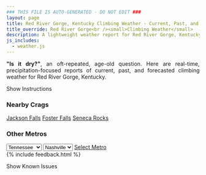 ```yaml
---
### THIS FILE IS AUTO-GENERATED - DO NOT EDIT ###
layout: page
title: Red River Gorge, Kentucky Climbing Weather - Current, Past, and Forecasted Report
title_override: Red River Gorge<br /><small>Climbing Weather</small>
description: A lightweight weather report for Red River Gorge, Kentucky. Optimized for slow internet connections.
js_includes:
  - weather.js
---
```


<section class="measure center lh-copy f5-ns f6 ph2 mv4" style="text-align: justify;">
<strong>"Is it dry?"</strong>, an oft-repeated, age-old question. Here are real-time,
precipitation-focused reports of current, past, and forecasted climbing weather for Red River Gorge, Kentucky.
</section>

<p id="settings-toggle" class="mw5 b center tc hover-light-red black-70 pointer">Show Instructions</p>
<section id="settings" class="overflow-hidden" style="display:none;">
    <div class="mv2 ph2 center">
        <div class="fn f6 tc pv2">
            <p class="measure lh-copy center"><strong>Show/hide hourly forecasts</strong> by clicking the desired day.</p>
            <hr class="mw5 p0 mv2 o-60 b0 bt b--light-red light-red bg-light-red">
            <p class="measure lh-copy center"><strong>Current and Past conditions</strong> are measured by the nearest weather station. <strong>Forecast conditions</strong> are calculated and polled separately.</p>
            <hr class="mw5 p0 mv2 o-60 b0 bt b--light-red light-red bg-light-red">
            <p class="measure lh-copy center"><strong>Having issues?</strong> Try <a id="clear-cache" class="no-underline relative fancy-link light-red hover-light-red" href="#">clearing the local cache</a>.</p>
            <hr class="mw5 p0 mv2 o-60 b0 bt b--light-red light-red bg-light-red">
            <p class="measure lh-copy center">Weather data sourced from <a class="no-underline fancy-link relative light-red" target="_blank" href="https://www.weather.gov/documentation/services-web-api">weather.gov</a>.</p>
        </div>
    </div>
</section>
<section id="weather" data-crag="red-river-gorge-kentucky" class="mv4-ns mv3 ph2 center"></section>
<section id="nearby" class="tc lh-copy">
  <h3>Nearby Crags</h3>
<a class="nowrap no-underline fancy-link relative light-red mh3" href="/crags/jackson-falls-illinois-weather.html">Jackson Falls</a>
<a class="nowrap no-underline fancy-link relative light-red mh3" href="/crags/foster-falls-tennessee-weather.html">Foster Falls</a>
<a class="nowrap no-underline fancy-link relative light-red mh3" href="/crags/seneca-rocks-west-virginia-weather.html">Seneca Rocks</a>
</section>
<section id="nearby" class="tc lh-copy">
  <h3>Other Metros</h3>
  <select class="ma1 bg-near-white pa2" id="stateSel">
    <option value="Texas">Texas</option>
    <option value="Washington">Washington</option>
    <option value="Colorado">Colorado</option>
    <option value="Tennessee" selected>Tennessee</option>
    <option value="Utah">Utah</option>
    <option value="California">California</option>
  </select>
  <select class="ma1 bg-near-white pa2" id="citySel">
    <option value="Nashville" selected>Nashville</option>
  </select>
  <a id="selectMetro" class="f6 link dim ph3 pv2 ma1 dib white bg-light-red" href="/crags/nashville-tennessee-weather.html">Select Metro</a>
  <script>
    var states = [];
    states["Texas"] = "Austin"
    states["Washington"] = "Seattle"
    states["Colorado"] = "Denver"
    states["Tennessee"] = "Nashville"
    states["Utah"] = "Salt Lake City"
    states["California"] = "San Francisco|Los Angeles"
  </script>
</section>
{% include feedback.html %}
<p id="issues-toggle" class="mw5 b center tc hover-light-red black-70 pointer">Show Known Issues</p>
<section id="issues" class="overflow-hidden tc f6">
</section>

<script>
  var weekly_JKL_47_57 = {"updated":"2022-03-08T08:29:36+00:00","units":"us","forecastGenerator":"BaselineForecastGenerator","generatedAt":"2022-03-08T08:38:04+00:00","updateTime":"2022-03-08T08:29:36+00:00","validTimes":"2022-03-08T02:00:00+00:00/P7DT23H","elevation":{"unitCode":"wmoUnit:m","value":270.0528},"periods":[{"number":1,"name":"Overnight","startTime":"2022-03-08T03:00:00-05:00","endTime":"2022-03-08T06:00:00-05:00","isDaytime":false,"temperature":33,"temperatureUnit":"F","temperatureTrend":"rising","windSpeed":"2 mph","windDirection":"NNW","icon":"https://api.weather.gov/icons/land/night/bkn?size=medium","shortForecast":"Mostly Cloudy","detailedForecast":"Mostly cloudy. Low around 33, with temperatures rising to around 34 overnight. North northwest wind around 2 mph."},{"number":2,"name":"Tuesday","startTime":"2022-03-08T06:00:00-05:00","endTime":"2022-03-08T18:00:00-05:00","isDaytime":true,"temperature":50,"temperatureUnit":"F","temperatureTrend":"falling","windSpeed":"2 mph","windDirection":"NE","icon":"https://api.weather.gov/icons/land/day/bkn?size=medium","shortForecast":"Partly Sunny","detailedForecast":"Partly sunny. High near 50, with temperatures falling to around 49 in the afternoon. Northeast wind around 2 mph."},{"number":3,"name":"Tuesday Night","startTime":"2022-03-08T18:00:00-05:00","endTime":"2022-03-09T06:00:00-05:00","isDaytime":false,"temperature":38,"temperatureUnit":"F","temperatureTrend":"rising","windSpeed":"2 mph","windDirection":"NE","icon":"https://api.weather.gov/icons/land/night/rain,40/rain,70?size=medium","shortForecast":"Rain Likely","detailedForecast":"Rain likely after 9pm. Mostly cloudy. Low around 38, with temperatures rising to around 40 overnight. Northeast wind around 2 mph. Chance of precipitation is 70%. New rainfall amounts between a quarter and half of an inch possible."},{"number":4,"name":"Wednesday","startTime":"2022-03-09T06:00:00-05:00","endTime":"2022-03-09T18:00:00-05:00","isDaytime":true,"temperature":50,"temperatureUnit":"F","temperatureTrend":"falling","windSpeed":"6 mph","windDirection":"NNW","icon":"https://api.weather.gov/icons/land/day/rain,70/rain,20?size=medium","shortForecast":"Rain Likely","detailedForecast":"Rain likely before 2pm. Mostly cloudy. High near 50, with temperatures falling to around 49 in the afternoon. North northwest wind around 6 mph. Chance of precipitation is 70%. New rainfall amounts between a quarter and half of an inch possible."},{"number":5,"name":"Wednesday Night","startTime":"2022-03-09T18:00:00-05:00","endTime":"2022-03-10T06:00:00-05:00","isDaytime":false,"temperature":33,"temperatureUnit":"F","temperatureTrend":"rising","windSpeed":"3 mph","windDirection":"NNE","icon":"https://api.weather.gov/icons/land/night/sct?size=medium","shortForecast":"Partly Cloudy","detailedForecast":"Partly cloudy. Low around 33, with temperatures rising to around 35 overnight. North northeast wind around 3 mph."},{"number":6,"name":"Thursday","startTime":"2022-03-10T06:00:00-05:00","endTime":"2022-03-10T18:00:00-05:00","isDaytime":true,"temperature":54,"temperatureUnit":"F","temperatureTrend":null,"windSpeed":"6 mph","windDirection":"NE","icon":"https://api.weather.gov/icons/land/day/sct?size=medium","shortForecast":"Mostly Sunny","detailedForecast":"Mostly sunny, with a high near 54."},{"number":7,"name":"Thursday Night","startTime":"2022-03-10T18:00:00-05:00","endTime":"2022-03-11T06:00:00-05:00","isDaytime":false,"temperature":38,"temperatureUnit":"F","temperatureTrend":null,"windSpeed":"2 mph","windDirection":"E","icon":"https://api.weather.gov/icons/land/night/sct?size=medium","shortForecast":"Partly Cloudy","detailedForecast":"Partly cloudy, with a low around 38."},{"number":8,"name":"Friday","startTime":"2022-03-11T06:00:00-05:00","endTime":"2022-03-11T18:00:00-05:00","isDaytime":true,"temperature":64,"temperatureUnit":"F","temperatureTrend":null,"windSpeed":"2 to 6 mph","windDirection":"SW","icon":"https://api.weather.gov/icons/land/day/bkn?size=medium","shortForecast":"Partly Sunny","detailedForecast":"Partly sunny, with a high near 64."},{"number":9,"name":"Friday Night","startTime":"2022-03-11T18:00:00-05:00","endTime":"2022-03-12T06:00:00-05:00","isDaytime":false,"temperature":23,"temperatureUnit":"F","temperatureTrend":null,"windSpeed":"5 to 10 mph","windDirection":"NW","icon":"https://api.weather.gov/icons/land/night/rain,90/snow,80?size=medium","shortForecast":"Rain then Rain And Snow","detailedForecast":"Rain before midnight, then rain and snow. Mostly cloudy, with a low around 23. Chance of precipitation is 90%. New snow accumulation of 2 to 4 inches possible."},{"number":10,"name":"Saturday","startTime":"2022-03-12T06:00:00-05:00","endTime":"2022-03-12T18:00:00-05:00","isDaytime":true,"temperature":28,"temperatureUnit":"F","temperatureTrend":null,"windSpeed":"12 to 15 mph","windDirection":"WNW","icon":"https://api.weather.gov/icons/land/day/snow,50/snow,30?size=medium","shortForecast":"Chance Snow then Chance Snow Showers","detailedForecast":"A chance of snow before noon, then a chance of snow showers between noon and 4pm. Mostly cloudy, with a high near 28. Chance of precipitation is 50%. New snow accumulation of 3 to 5 inches possible."},{"number":11,"name":"Saturday Night","startTime":"2022-03-12T18:00:00-05:00","endTime":"2022-03-13T06:00:00-04:00","isDaytime":false,"temperature":12,"temperatureUnit":"F","temperatureTrend":null,"windSpeed":"5 to 12 mph","windDirection":"W","icon":"https://api.weather.gov/icons/land/night/cold?size=medium","shortForecast":"Partly Cloudy","detailedForecast":"Partly cloudy, with a low around 12. New snow accumulation of less than half an inch possible."},{"number":12,"name":"Sunday","startTime":"2022-03-13T06:00:00-04:00","endTime":"2022-03-13T18:00:00-04:00","isDaytime":true,"temperature":45,"temperatureUnit":"F","temperatureTrend":null,"windSpeed":"5 to 10 mph","windDirection":"SW","icon":"https://api.weather.gov/icons/land/day/few?size=medium","shortForecast":"Sunny","detailedForecast":"Sunny, with a high near 45."},{"number":13,"name":"Sunday Night","startTime":"2022-03-13T18:00:00-04:00","endTime":"2022-03-14T06:00:00-04:00","isDaytime":false,"temperature":32,"temperatureUnit":"F","temperatureTrend":null,"windSpeed":"5 to 9 mph","windDirection":"SW","icon":"https://api.weather.gov/icons/land/night/sct?size=medium","shortForecast":"Partly Cloudy","detailedForecast":"Partly cloudy, with a low around 32."},{"number":14,"name":"Monday","startTime":"2022-03-14T06:00:00-04:00","endTime":"2022-03-14T18:00:00-04:00","isDaytime":true,"temperature":59,"temperatureUnit":"F","temperatureTrend":null,"windSpeed":"5 to 12 mph","windDirection":"SSW","icon":"https://api.weather.gov/icons/land/day/sct?size=medium","shortForecast":"Mostly Sunny","detailedForecast":"Mostly sunny, with a high near 59."}]}
  var hourly_JKL_47_57 = {"@context":["https://geojson.org/geojson-ld/geojson-context.jsonld",{"@version":"1.1","wx":"https://api.weather.gov/ontology#","geo":"http://www.opengis.net/ont/geosparql#","unit":"http://codes.wmo.int/common/unit/","@vocab":"https://api.weather.gov/ontology#"}],"type":"Feature","geometry":{"type":"Polygon","coordinates":[[[-83.7102083,37.7926247],[-83.7125498,37.7704513],[-83.68449530000001,37.7685983],[-83.6821481,37.7907716],[-83.7102083,37.7926247]]]},"properties":{"updated":"2022-03-08T08:29:36+00:00","units":"us","forecastGenerator":"HourlyForecastGenerator","generatedAt":"2022-03-08T08:38:05+00:00","updateTime":"2022-03-08T08:29:36+00:00","validTimes":"2022-03-08T02:00:00+00:00/P7DT23H","elevation":{"unitCode":"wmoUnit:m","value":270.0528},"periods":[{"number":1,"name":"","startTime":"2022-03-08T03:00:00-05:00","endTime":"2022-03-08T04:00:00-05:00","isDaytime":false,"temperature":36,"temperatureUnit":"F","temperatureTrend":null,"windSpeed":"2 mph","windDirection":"NNW","icon":"https://api.weather.gov/icons/land/night/bkn?size=small","shortForecast":"Mostly Cloudy","detailedForecast":""},{"number":2,"name":"","startTime":"2022-03-08T04:00:00-05:00","endTime":"2022-03-08T05:00:00-05:00","isDaytime":false,"temperature":35,"temperatureUnit":"F","temperatureTrend":null,"windSpeed":"2 mph","windDirection":"NNW","icon":"https://api.weather.gov/icons/land/night/bkn?size=small","shortForecast":"Mostly Cloudy","detailedForecast":""},{"number":3,"name":"","startTime":"2022-03-08T05:00:00-05:00","endTime":"2022-03-08T06:00:00-05:00","isDaytime":false,"temperature":34,"temperatureUnit":"F","temperatureTrend":null,"windSpeed":"2 mph","windDirection":"NNW","icon":"https://api.weather.gov/icons/land/night/bkn?size=small","shortForecast":"Mostly Cloudy","detailedForecast":""},{"number":4,"name":"","startTime":"2022-03-08T06:00:00-05:00","endTime":"2022-03-08T07:00:00-05:00","isDaytime":true,"temperature":34,"temperatureUnit":"F","temperatureTrend":null,"windSpeed":"2 mph","windDirection":"N","icon":"https://api.weather.gov/icons/land/day/bkn?size=small","shortForecast":"Mostly Cloudy","detailedForecast":""},{"number":5,"name":"","startTime":"2022-03-08T07:00:00-05:00","endTime":"2022-03-08T08:00:00-05:00","isDaytime":true,"temperature":33,"temperatureUnit":"F","temperatureTrend":null,"windSpeed":"1 mph","windDirection":"NNE","icon":"https://api.weather.gov/icons/land/day/bkn?size=small","shortForecast":"Mostly Cloudy","detailedForecast":""},{"number":6,"name":"","startTime":"2022-03-08T08:00:00-05:00","endTime":"2022-03-08T09:00:00-05:00","isDaytime":true,"temperature":33,"temperatureUnit":"F","temperatureTrend":null,"windSpeed":"1 mph","windDirection":"NNE","icon":"https://api.weather.gov/icons/land/day/bkn?size=small","shortForecast":"Mostly Cloudy","detailedForecast":""},{"number":7,"name":"","startTime":"2022-03-08T09:00:00-05:00","endTime":"2022-03-08T10:00:00-05:00","isDaytime":true,"temperature":35,"temperatureUnit":"F","temperatureTrend":null,"windSpeed":"2 mph","windDirection":"ENE","icon":"https://api.weather.gov/icons/land/day/bkn?size=small","shortForecast":"Mostly Cloudy","detailedForecast":""},{"number":8,"name":"","startTime":"2022-03-08T10:00:00-05:00","endTime":"2022-03-08T11:00:00-05:00","isDaytime":true,"temperature":38,"temperatureUnit":"F","temperatureTrend":null,"windSpeed":"2 mph","windDirection":"ENE","icon":"https://api.weather.gov/icons/land/day/bkn?size=small","shortForecast":"Mostly Cloudy","detailedForecast":""},{"number":9,"name":"","startTime":"2022-03-08T11:00:00-05:00","endTime":"2022-03-08T12:00:00-05:00","isDaytime":true,"temperature":41,"temperatureUnit":"F","temperatureTrend":null,"windSpeed":"2 mph","windDirection":"ENE","icon":"https://api.weather.gov/icons/land/day/bkn?size=small","shortForecast":"Mostly Cloudy","detailedForecast":""},{"number":10,"name":"","startTime":"2022-03-08T12:00:00-05:00","endTime":"2022-03-08T13:00:00-05:00","isDaytime":true,"temperature":42,"temperatureUnit":"F","temperatureTrend":null,"windSpeed":"1 mph","windDirection":"ENE","icon":"https://api.weather.gov/icons/land/day/bkn?size=small","shortForecast":"Partly Sunny","detailedForecast":""},{"number":11,"name":"","startTime":"2022-03-08T13:00:00-05:00","endTime":"2022-03-08T14:00:00-05:00","isDaytime":true,"temperature":45,"temperatureUnit":"F","temperatureTrend":null,"windSpeed":"1 mph","windDirection":"ENE","icon":"https://api.weather.gov/icons/land/day/bkn?size=small","shortForecast":"Partly Sunny","detailedForecast":""},{"number":12,"name":"","startTime":"2022-03-08T14:00:00-05:00","endTime":"2022-03-08T15:00:00-05:00","isDaytime":true,"temperature":47,"temperatureUnit":"F","temperatureTrend":null,"windSpeed":"1 mph","windDirection":"ENE","icon":"https://api.weather.gov/icons/land/day/bkn?size=small","shortForecast":"Partly Sunny","detailedForecast":""},{"number":13,"name":"","startTime":"2022-03-08T15:00:00-05:00","endTime":"2022-03-08T16:00:00-05:00","isDaytime":true,"temperature":50,"temperatureUnit":"F","temperatureTrend":null,"windSpeed":"2 mph","windDirection":"ENE","icon":"https://api.weather.gov/icons/land/day/bkn?size=small","shortForecast":"Partly Sunny","detailedForecast":""},{"number":14,"name":"","startTime":"2022-03-08T16:00:00-05:00","endTime":"2022-03-08T17:00:00-05:00","isDaytime":true,"temperature":50,"temperatureUnit":"F","temperatureTrend":null,"windSpeed":"2 mph","windDirection":"ENE","icon":"https://api.weather.gov/icons/land/day/bkn?size=small","shortForecast":"Partly Sunny","detailedForecast":""},{"number":15,"name":"","startTime":"2022-03-08T17:00:00-05:00","endTime":"2022-03-08T18:00:00-05:00","isDaytime":true,"temperature":49,"temperatureUnit":"F","temperatureTrend":null,"windSpeed":"2 mph","windDirection":"ENE","icon":"https://api.weather.gov/icons/land/day/bkn?size=small","shortForecast":"Partly Sunny","detailedForecast":""},{"number":16,"name":"","startTime":"2022-03-08T18:00:00-05:00","endTime":"2022-03-08T19:00:00-05:00","isDaytime":false,"temperature":47,"temperatureUnit":"F","temperatureTrend":null,"windSpeed":"2 mph","windDirection":"ENE","icon":"https://api.weather.gov/icons/land/night/bkn?size=small","shortForecast":"Mostly Cloudy","detailedForecast":""},{"number":17,"name":"","startTime":"2022-03-08T19:00:00-05:00","endTime":"2022-03-08T20:00:00-05:00","isDaytime":false,"temperature":45,"temperatureUnit":"F","temperatureTrend":null,"windSpeed":"2 mph","windDirection":"ENE","icon":"https://api.weather.gov/icons/land/night/bkn?size=small","shortForecast":"Mostly Cloudy","detailedForecast":""},{"number":18,"name":"","startTime":"2022-03-08T20:00:00-05:00","endTime":"2022-03-08T21:00:00-05:00","isDaytime":false,"temperature":44,"temperatureUnit":"F","temperatureTrend":null,"windSpeed":"2 mph","windDirection":"ENE","icon":"https://api.weather.gov/icons/land/night/bkn?size=small","shortForecast":"Mostly Cloudy","detailedForecast":""},{"number":19,"name":"","startTime":"2022-03-08T21:00:00-05:00","endTime":"2022-03-08T22:00:00-05:00","isDaytime":false,"temperature":43,"temperatureUnit":"F","temperatureTrend":null,"windSpeed":"2 mph","windDirection":"ENE","icon":"https://api.weather.gov/icons/land/night/rain?size=small","shortForecast":"Slight Chance Light Rain","detailedForecast":""},{"number":20,"name":"","startTime":"2022-03-08T22:00:00-05:00","endTime":"2022-03-08T23:00:00-05:00","isDaytime":false,"temperature":43,"temperatureUnit":"F","temperatureTrend":null,"windSpeed":"2 mph","windDirection":"ENE","icon":"https://api.weather.gov/icons/land/night/rain?size=small","shortForecast":"Chance Light Rain","detailedForecast":""},{"number":21,"name":"","startTime":"2022-03-08T23:00:00-05:00","endTime":"2022-03-09T00:00:00-05:00","isDaytime":false,"temperature":42,"temperatureUnit":"F","temperatureTrend":null,"windSpeed":"2 mph","windDirection":"ENE","icon":"https://api.weather.gov/icons/land/night/rain?size=small","shortForecast":"Chance Light Rain","detailedForecast":""},{"number":22,"name":"","startTime":"2022-03-09T00:00:00-05:00","endTime":"2022-03-09T01:00:00-05:00","isDaytime":false,"temperature":41,"temperatureUnit":"F","temperatureTrend":null,"windSpeed":"2 mph","windDirection":"E","icon":"https://api.weather.gov/icons/land/night/rain?size=small","shortForecast":"Rain Likely","detailedForecast":""},{"number":23,"name":"","startTime":"2022-03-09T01:00:00-05:00","endTime":"2022-03-09T02:00:00-05:00","isDaytime":false,"temperature":40,"temperatureUnit":"F","temperatureTrend":null,"windSpeed":"2 mph","windDirection":"E","icon":"https://api.weather.gov/icons/land/night/rain?size=small","shortForecast":"Rain Likely","detailedForecast":""},{"number":24,"name":"","startTime":"2022-03-09T02:00:00-05:00","endTime":"2022-03-09T03:00:00-05:00","isDaytime":false,"temperature":40,"temperatureUnit":"F","temperatureTrend":null,"windSpeed":"2 mph","windDirection":"ENE","icon":"https://api.weather.gov/icons/land/night/rain?size=small","shortForecast":"Rain Likely","detailedForecast":""},{"number":25,"name":"","startTime":"2022-03-09T03:00:00-05:00","endTime":"2022-03-09T04:00:00-05:00","isDaytime":false,"temperature":41,"temperatureUnit":"F","temperatureTrend":null,"windSpeed":"2 mph","windDirection":"NE","icon":"https://api.weather.gov/icons/land/night/rain?size=small","shortForecast":"Rain Likely","detailedForecast":""},{"number":26,"name":"","startTime":"2022-03-09T04:00:00-05:00","endTime":"2022-03-09T05:00:00-05:00","isDaytime":false,"temperature":40,"temperatureUnit":"F","temperatureTrend":null,"windSpeed":"2 mph","windDirection":"NE","icon":"https://api.weather.gov/icons/land/night/rain?size=small","shortForecast":"Rain Likely","detailedForecast":""},{"number":27,"name":"","startTime":"2022-03-09T05:00:00-05:00","endTime":"2022-03-09T06:00:00-05:00","isDaytime":false,"temperature":40,"temperatureUnit":"F","temperatureTrend":null,"windSpeed":"2 mph","windDirection":"NNE","icon":"https://api.weather.gov/icons/land/night/rain?size=small","shortForecast":"Rain Likely","detailedForecast":""},{"number":28,"name":"","startTime":"2022-03-09T06:00:00-05:00","endTime":"2022-03-09T07:00:00-05:00","isDaytime":true,"temperature":39,"temperatureUnit":"F","temperatureTrend":null,"windSpeed":"3 mph","windDirection":"N","icon":"https://api.weather.gov/icons/land/day/rain?size=small","shortForecast":"Rain Likely","detailedForecast":""},{"number":29,"name":"","startTime":"2022-03-09T07:00:00-05:00","endTime":"2022-03-09T08:00:00-05:00","isDaytime":true,"temperature":39,"temperatureUnit":"F","temperatureTrend":null,"windSpeed":"3 mph","windDirection":"NNW","icon":"https://api.weather.gov/icons/land/day/rain?size=small","shortForecast":"Light Rain Likely","detailedForecast":""},{"number":30,"name":"","startTime":"2022-03-09T08:00:00-05:00","endTime":"2022-03-09T09:00:00-05:00","isDaytime":true,"temperature":40,"temperatureUnit":"F","temperatureTrend":null,"windSpeed":"5 mph","windDirection":"NNW","icon":"https://api.weather.gov/icons/land/day/rain?size=small","shortForecast":"Light Rain Likely","detailedForecast":""},{"number":31,"name":"","startTime":"2022-03-09T09:00:00-05:00","endTime":"2022-03-09T10:00:00-05:00","isDaytime":true,"temperature":41,"temperatureUnit":"F","temperatureTrend":null,"windSpeed":"6 mph","windDirection":"NW","icon":"https://api.weather.gov/icons/land/day/rain?size=small","shortForecast":"Chance Light Rain","detailedForecast":""},{"number":32,"name":"","startTime":"2022-03-09T10:00:00-05:00","endTime":"2022-03-09T11:00:00-05:00","isDaytime":true,"temperature":42,"temperatureUnit":"F","temperatureTrend":null,"windSpeed":"6 mph","windDirection":"NW","icon":"https://api.weather.gov/icons/land/day/rain?size=small","shortForecast":"Chance Light Rain","detailedForecast":""},{"number":33,"name":"","startTime":"2022-03-09T11:00:00-05:00","endTime":"2022-03-09T12:00:00-05:00","isDaytime":true,"temperature":43,"temperatureUnit":"F","temperatureTrend":null,"windSpeed":"6 mph","windDirection":"NW","icon":"https://api.weather.gov/icons/land/day/rain?size=small","shortForecast":"Chance Light Rain","detailedForecast":""},{"number":34,"name":"","startTime":"2022-03-09T12:00:00-05:00","endTime":"2022-03-09T13:00:00-05:00","isDaytime":true,"temperature":45,"temperatureUnit":"F","temperatureTrend":null,"windSpeed":"5 mph","windDirection":"NW","icon":"https://api.weather.gov/icons/land/day/rain?size=small","shortForecast":"Slight Chance Light Rain","detailedForecast":""},{"number":35,"name":"","startTime":"2022-03-09T13:00:00-05:00","endTime":"2022-03-09T14:00:00-05:00","isDaytime":true,"temperature":46,"temperatureUnit":"F","temperatureTrend":null,"windSpeed":"5 mph","windDirection":"NW","icon":"https://api.weather.gov/icons/land/day/rain?size=small","shortForecast":"Slight Chance Light Rain","detailedForecast":""},{"number":36,"name":"","startTime":"2022-03-09T14:00:00-05:00","endTime":"2022-03-09T15:00:00-05:00","isDaytime":true,"temperature":47,"temperatureUnit":"F","temperatureTrend":null,"windSpeed":"5 mph","windDirection":"NW","icon":"https://api.weather.gov/icons/land/day/bkn?size=small","shortForecast":"Mostly Cloudy","detailedForecast":""},{"number":37,"name":"","startTime":"2022-03-09T15:00:00-05:00","endTime":"2022-03-09T16:00:00-05:00","isDaytime":true,"temperature":49,"temperatureUnit":"F","temperatureTrend":null,"windSpeed":"5 mph","windDirection":"NW","icon":"https://api.weather.gov/icons/land/day/bkn?size=small","shortForecast":"Mostly Cloudy","detailedForecast":""},{"number":38,"name":"","startTime":"2022-03-09T16:00:00-05:00","endTime":"2022-03-09T17:00:00-05:00","isDaytime":true,"temperature":49,"temperatureUnit":"F","temperatureTrend":null,"windSpeed":"5 mph","windDirection":"NW","icon":"https://api.weather.gov/icons/land/day/bkn?size=small","shortForecast":"Partly Sunny","detailedForecast":""},{"number":39,"name":"","startTime":"2022-03-09T17:00:00-05:00","endTime":"2022-03-09T18:00:00-05:00","isDaytime":true,"temperature":49,"temperatureUnit":"F","temperatureTrend":null,"windSpeed":"5 mph","windDirection":"NW","icon":"https://api.weather.gov/icons/land/day/bkn?size=small","shortForecast":"Partly Sunny","detailedForecast":""},{"number":40,"name":"","startTime":"2022-03-09T18:00:00-05:00","endTime":"2022-03-09T19:00:00-05:00","isDaytime":false,"temperature":47,"temperatureUnit":"F","temperatureTrend":null,"windSpeed":"3 mph","windDirection":"NNW","icon":"https://api.weather.gov/icons/land/night/bkn?size=small","shortForecast":"Mostly Cloudy","detailedForecast":""},{"number":41,"name":"","startTime":"2022-03-09T19:00:00-05:00","endTime":"2022-03-09T20:00:00-05:00","isDaytime":false,"temperature":46,"temperatureUnit":"F","temperatureTrend":null,"windSpeed":"2 mph","windDirection":"N","icon":"https://api.weather.gov/icons/land/night/bkn?size=small","shortForecast":"Mostly Cloudy","detailedForecast":""},{"number":42,"name":"","startTime":"2022-03-09T20:00:00-05:00","endTime":"2022-03-09T21:00:00-05:00","isDaytime":false,"temperature":45,"temperatureUnit":"F","temperatureTrend":null,"windSpeed":"2 mph","windDirection":"N","icon":"https://api.weather.gov/icons/land/night/bkn?size=small","shortForecast":"Mostly Cloudy","detailedForecast":""},{"number":43,"name":"","startTime":"2022-03-09T21:00:00-05:00","endTime":"2022-03-09T22:00:00-05:00","isDaytime":false,"temperature":44,"temperatureUnit":"F","temperatureTrend":null,"windSpeed":"2 mph","windDirection":"NNE","icon":"https://api.weather.gov/icons/land/night/bkn?size=small","shortForecast":"Mostly Cloudy","detailedForecast":""},{"number":44,"name":"","startTime":"2022-03-09T22:00:00-05:00","endTime":"2022-03-09T23:00:00-05:00","isDaytime":false,"temperature":42,"temperatureUnit":"F","temperatureTrend":null,"windSpeed":"2 mph","windDirection":"NE","icon":"https://api.weather.gov/icons/land/night/bkn?size=small","shortForecast":"Mostly Cloudy","detailedForecast":""},{"number":45,"name":"","startTime":"2022-03-09T23:00:00-05:00","endTime":"2022-03-10T00:00:00-05:00","isDaytime":false,"temperature":40,"temperatureUnit":"F","temperatureTrend":null,"windSpeed":"2 mph","windDirection":"NE","icon":"https://api.weather.gov/icons/land/night/sct?size=small","shortForecast":"Partly Cloudy","detailedForecast":""},{"number":46,"name":"","startTime":"2022-03-10T00:00:00-05:00","endTime":"2022-03-10T01:00:00-05:00","isDaytime":false,"temperature":38,"temperatureUnit":"F","temperatureTrend":null,"windSpeed":"2 mph","windDirection":"ENE","icon":"https://api.weather.gov/icons/land/night/sct?size=small","shortForecast":"Partly Cloudy","detailedForecast":""},{"number":47,"name":"","startTime":"2022-03-10T01:00:00-05:00","endTime":"2022-03-10T02:00:00-05:00","isDaytime":false,"temperature":37,"temperatureUnit":"F","temperatureTrend":null,"windSpeed":"2 mph","windDirection":"ENE","icon":"https://api.weather.gov/icons/land/night/sct?size=small","shortForecast":"Partly Cloudy","detailedForecast":""},{"number":48,"name":"","startTime":"2022-03-10T02:00:00-05:00","endTime":"2022-03-10T03:00:00-05:00","isDaytime":false,"temperature":37,"temperatureUnit":"F","temperatureTrend":null,"windSpeed":"2 mph","windDirection":"ENE","icon":"https://api.weather.gov/icons/land/night/sct?size=small","shortForecast":"Partly Cloudy","detailedForecast":""},{"number":49,"name":"","startTime":"2022-03-10T03:00:00-05:00","endTime":"2022-03-10T04:00:00-05:00","isDaytime":false,"temperature":36,"temperatureUnit":"F","temperatureTrend":null,"windSpeed":"2 mph","windDirection":"ENE","icon":"https://api.weather.gov/icons/land/night/sct?size=small","shortForecast":"Partly Cloudy","detailedForecast":""},{"number":50,"name":"","startTime":"2022-03-10T04:00:00-05:00","endTime":"2022-03-10T05:00:00-05:00","isDaytime":false,"temperature":36,"temperatureUnit":"F","temperatureTrend":null,"windSpeed":"2 mph","windDirection":"ENE","icon":"https://api.weather.gov/icons/land/night/sct?size=small","shortForecast":"Partly Cloudy","detailedForecast":""},{"number":51,"name":"","startTime":"2022-03-10T05:00:00-05:00","endTime":"2022-03-10T06:00:00-05:00","isDaytime":false,"temperature":35,"temperatureUnit":"F","temperatureTrend":null,"windSpeed":"2 mph","windDirection":"ENE","icon":"https://api.weather.gov/icons/land/night/sct?size=small","shortForecast":"Partly Cloudy","detailedForecast":""},{"number":52,"name":"","startTime":"2022-03-10T06:00:00-05:00","endTime":"2022-03-10T07:00:00-05:00","isDaytime":true,"temperature":34,"temperatureUnit":"F","temperatureTrend":null,"windSpeed":"3 mph","windDirection":"NE","icon":"https://api.weather.gov/icons/land/day/sct?size=small","shortForecast":"Mostly Sunny","detailedForecast":""},{"number":53,"name":"","startTime":"2022-03-10T07:00:00-05:00","endTime":"2022-03-10T08:00:00-05:00","isDaytime":true,"temperature":33,"temperatureUnit":"F","temperatureTrend":null,"windSpeed":"3 mph","windDirection":"NE","icon":"https://api.weather.gov/icons/land/day/sct?size=small","shortForecast":"Mostly Sunny","detailedForecast":""},{"number":54,"name":"","startTime":"2022-03-10T08:00:00-05:00","endTime":"2022-03-10T09:00:00-05:00","isDaytime":true,"temperature":35,"temperatureUnit":"F","temperatureTrend":null,"windSpeed":"5 mph","windDirection":"ENE","icon":"https://api.weather.gov/icons/land/day/sct?size=small","shortForecast":"Mostly Sunny","detailedForecast":""},{"number":55,"name":"","startTime":"2022-03-10T09:00:00-05:00","endTime":"2022-03-10T10:00:00-05:00","isDaytime":true,"temperature":39,"temperatureUnit":"F","temperatureTrend":null,"windSpeed":"6 mph","windDirection":"ENE","icon":"https://api.weather.gov/icons/land/day/sct?size=small","shortForecast":"Mostly Sunny","detailedForecast":""},{"number":56,"name":"","startTime":"2022-03-10T10:00:00-05:00","endTime":"2022-03-10T11:00:00-05:00","isDaytime":true,"temperature":43,"temperatureUnit":"F","temperatureTrend":null,"windSpeed":"6 mph","windDirection":"ENE","icon":"https://api.weather.gov/icons/land/day/sct?size=small","shortForecast":"Mostly Sunny","detailedForecast":""},{"number":57,"name":"","startTime":"2022-03-10T11:00:00-05:00","endTime":"2022-03-10T12:00:00-05:00","isDaytime":true,"temperature":46,"temperatureUnit":"F","temperatureTrend":null,"windSpeed":"6 mph","windDirection":"ENE","icon":"https://api.weather.gov/icons/land/day/sct?size=small","shortForecast":"Mostly Sunny","detailedForecast":""},{"number":58,"name":"","startTime":"2022-03-10T12:00:00-05:00","endTime":"2022-03-10T13:00:00-05:00","isDaytime":true,"temperature":49,"temperatureUnit":"F","temperatureTrend":null,"windSpeed":"5 mph","windDirection":"ENE","icon":"https://api.weather.gov/icons/land/day/sct?size=small","shortForecast":"Mostly Sunny","detailedForecast":""},{"number":59,"name":"","startTime":"2022-03-10T13:00:00-05:00","endTime":"2022-03-10T14:00:00-05:00","isDaytime":true,"temperature":51,"temperatureUnit":"F","temperatureTrend":null,"windSpeed":"5 mph","windDirection":"ENE","icon":"https://api.weather.gov/icons/land/day/sct?size=small","shortForecast":"Mostly Sunny","detailedForecast":""},{"number":60,"name":"","startTime":"2022-03-10T14:00:00-05:00","endTime":"2022-03-10T15:00:00-05:00","isDaytime":true,"temperature":53,"temperatureUnit":"F","temperatureTrend":null,"windSpeed":"5 mph","windDirection":"ENE","icon":"https://api.weather.gov/icons/land/day/sct?size=small","shortForecast":"Mostly Sunny","detailedForecast":""},{"number":61,"name":"","startTime":"2022-03-10T15:00:00-05:00","endTime":"2022-03-10T16:00:00-05:00","isDaytime":true,"temperature":54,"temperatureUnit":"F","temperatureTrend":null,"windSpeed":"3 mph","windDirection":"NE","icon":"https://api.weather.gov/icons/land/day/sct?size=small","shortForecast":"Mostly Sunny","detailedForecast":""},{"number":62,"name":"","startTime":"2022-03-10T16:00:00-05:00","endTime":"2022-03-10T17:00:00-05:00","isDaytime":true,"temperature":54,"temperatureUnit":"F","temperatureTrend":null,"windSpeed":"3 mph","windDirection":"NNE","icon":"https://api.weather.gov/icons/land/day/sct?size=small","shortForecast":"Mostly Sunny","detailedForecast":""},{"number":63,"name":"","startTime":"2022-03-10T17:00:00-05:00","endTime":"2022-03-10T18:00:00-05:00","isDaytime":true,"temperature":53,"temperatureUnit":"F","temperatureTrend":null,"windSpeed":"3 mph","windDirection":"NNE","icon":"https://api.weather.gov/icons/land/day/sct?size=small","shortForecast":"Mostly Sunny","detailedForecast":""},{"number":64,"name":"","startTime":"2022-03-10T18:00:00-05:00","endTime":"2022-03-10T19:00:00-05:00","isDaytime":false,"temperature":50,"temperatureUnit":"F","temperatureTrend":null,"windSpeed":"2 mph","windDirection":"NNE","icon":"https://api.weather.gov/icons/land/night/sct?size=small","shortForecast":"Partly Cloudy","detailedForecast":""},{"number":65,"name":"","startTime":"2022-03-10T19:00:00-05:00","endTime":"2022-03-10T20:00:00-05:00","isDaytime":false,"temperature":48,"temperatureUnit":"F","temperatureTrend":null,"windSpeed":"2 mph","windDirection":"NNE","icon":"https://api.weather.gov/icons/land/night/sct?size=small","shortForecast":"Partly Cloudy","detailedForecast":""},{"number":66,"name":"","startTime":"2022-03-10T20:00:00-05:00","endTime":"2022-03-10T21:00:00-05:00","isDaytime":false,"temperature":46,"temperatureUnit":"F","temperatureTrend":null,"windSpeed":"2 mph","windDirection":"NE","icon":"https://api.weather.gov/icons/land/night/sct?size=small","shortForecast":"Partly Cloudy","detailedForecast":""},{"number":67,"name":"","startTime":"2022-03-10T21:00:00-05:00","endTime":"2022-03-10T22:00:00-05:00","isDaytime":false,"temperature":44,"temperatureUnit":"F","temperatureTrend":null,"windSpeed":"2 mph","windDirection":"NE","icon":"https://api.weather.gov/icons/land/night/sct?size=small","shortForecast":"Partly Cloudy","detailedForecast":""},{"number":68,"name":"","startTime":"2022-03-10T22:00:00-05:00","endTime":"2022-03-10T23:00:00-05:00","isDaytime":false,"temperature":43,"temperatureUnit":"F","temperatureTrend":null,"windSpeed":"2 mph","windDirection":"ENE","icon":"https://api.weather.gov/icons/land/night/sct?size=small","shortForecast":"Partly Cloudy","detailedForecast":""},{"number":69,"name":"","startTime":"2022-03-10T23:00:00-05:00","endTime":"2022-03-11T00:00:00-05:00","isDaytime":false,"temperature":42,"temperatureUnit":"F","temperatureTrend":null,"windSpeed":"2 mph","windDirection":"ENE","icon":"https://api.weather.gov/icons/land/night/sct?size=small","shortForecast":"Partly Cloudy","detailedForecast":""},{"number":70,"name":"","startTime":"2022-03-11T00:00:00-05:00","endTime":"2022-03-11T01:00:00-05:00","isDaytime":false,"temperature":41,"temperatureUnit":"F","temperatureTrend":null,"windSpeed":"2 mph","windDirection":"E","icon":"https://api.weather.gov/icons/land/night/sct?size=small","shortForecast":"Partly Cloudy","detailedForecast":""},{"number":71,"name":"","startTime":"2022-03-11T01:00:00-05:00","endTime":"2022-03-11T02:00:00-05:00","isDaytime":false,"temperature":40,"temperatureUnit":"F","temperatureTrend":null,"windSpeed":"2 mph","windDirection":"E","icon":"https://api.weather.gov/icons/land/night/sct?size=small","shortForecast":"Partly Cloudy","detailedForecast":""},{"number":72,"name":"","startTime":"2022-03-11T02:00:00-05:00","endTime":"2022-03-11T03:00:00-05:00","isDaytime":false,"temperature":39,"temperatureUnit":"F","temperatureTrend":null,"windSpeed":"2 mph","windDirection":"ESE","icon":"https://api.weather.gov/icons/land/night/sct?size=small","shortForecast":"Partly Cloudy","detailedForecast":""},{"number":73,"name":"","startTime":"2022-03-11T03:00:00-05:00","endTime":"2022-03-11T04:00:00-05:00","isDaytime":false,"temperature":39,"temperatureUnit":"F","temperatureTrend":null,"windSpeed":"2 mph","windDirection":"ESE","icon":"https://api.weather.gov/icons/land/night/sct?size=small","shortForecast":"Partly Cloudy","detailedForecast":""},{"number":74,"name":"","startTime":"2022-03-11T04:00:00-05:00","endTime":"2022-03-11T05:00:00-05:00","isDaytime":false,"temperature":39,"temperatureUnit":"F","temperatureTrend":null,"windSpeed":"2 mph","windDirection":"SE","icon":"https://api.weather.gov/icons/land/night/bkn?size=small","shortForecast":"Mostly Cloudy","detailedForecast":""},{"number":75,"name":"","startTime":"2022-03-11T05:00:00-05:00","endTime":"2022-03-11T06:00:00-05:00","isDaytime":false,"temperature":39,"temperatureUnit":"F","temperatureTrend":null,"windSpeed":"2 mph","windDirection":"SE","icon":"https://api.weather.gov/icons/land/night/bkn?size=small","shortForecast":"Mostly Cloudy","detailedForecast":""},{"number":76,"name":"","startTime":"2022-03-11T06:00:00-05:00","endTime":"2022-03-11T07:00:00-05:00","isDaytime":true,"temperature":38,"temperatureUnit":"F","temperatureTrend":null,"windSpeed":"2 mph","windDirection":"S","icon":"https://api.weather.gov/icons/land/day/bkn?size=small","shortForecast":"Partly Sunny","detailedForecast":""},{"number":77,"name":"","startTime":"2022-03-11T07:00:00-05:00","endTime":"2022-03-11T08:00:00-05:00","isDaytime":true,"temperature":38,"temperatureUnit":"F","temperatureTrend":null,"windSpeed":"2 mph","windDirection":"S","icon":"https://api.weather.gov/icons/land/day/bkn?size=small","shortForecast":"Partly Sunny","detailedForecast":""},{"number":78,"name":"","startTime":"2022-03-11T08:00:00-05:00","endTime":"2022-03-11T09:00:00-05:00","isDaytime":true,"temperature":42,"temperatureUnit":"F","temperatureTrend":null,"windSpeed":"2 mph","windDirection":"S","icon":"https://api.weather.gov/icons/land/day/bkn?size=small","shortForecast":"Partly Sunny","detailedForecast":""},{"number":79,"name":"","startTime":"2022-03-11T09:00:00-05:00","endTime":"2022-03-11T10:00:00-05:00","isDaytime":true,"temperature":46,"temperatureUnit":"F","temperatureTrend":null,"windSpeed":"2 mph","windDirection":"SSW","icon":"https://api.weather.gov/icons/land/day/bkn?size=small","shortForecast":"Partly Sunny","detailedForecast":""},{"number":80,"name":"","startTime":"2022-03-11T10:00:00-05:00","endTime":"2022-03-11T11:00:00-05:00","isDaytime":true,"temperature":50,"temperatureUnit":"F","temperatureTrend":null,"windSpeed":"2 mph","windDirection":"SSW","icon":"https://api.weather.gov/icons/land/day/bkn?size=small","shortForecast":"Partly Sunny","detailedForecast":""},{"number":81,"name":"","startTime":"2022-03-11T11:00:00-05:00","endTime":"2022-03-11T12:00:00-05:00","isDaytime":true,"temperature":55,"temperatureUnit":"F","temperatureTrend":null,"windSpeed":"3 mph","windDirection":"SSW","icon":"https://api.weather.gov/icons/land/day/bkn?size=small","shortForecast":"Partly Sunny","detailedForecast":""},{"number":82,"name":"","startTime":"2022-03-11T12:00:00-05:00","endTime":"2022-03-11T13:00:00-05:00","isDaytime":true,"temperature":59,"temperatureUnit":"F","temperatureTrend":null,"windSpeed":"5 mph","windDirection":"SW","icon":"https://api.weather.gov/icons/land/day/bkn?size=small","shortForecast":"Partly Sunny","detailedForecast":""},{"number":83,"name":"","startTime":"2022-03-11T13:00:00-05:00","endTime":"2022-03-11T14:00:00-05:00","isDaytime":true,"temperature":62,"temperatureUnit":"F","temperatureTrend":null,"windSpeed":"6 mph","windDirection":"SW","icon":"https://api.weather.gov/icons/land/day/bkn?size=small","shortForecast":"Partly Sunny","detailedForecast":""},{"number":84,"name":"","startTime":"2022-03-11T14:00:00-05:00","endTime":"2022-03-11T15:00:00-05:00","isDaytime":true,"temperature":64,"temperatureUnit":"F","temperatureTrend":null,"windSpeed":"6 mph","windDirection":"WSW","icon":"https://api.weather.gov/icons/land/day/bkn?size=small","shortForecast":"Partly Sunny","detailedForecast":""},{"number":85,"name":"","startTime":"2022-03-11T15:00:00-05:00","endTime":"2022-03-11T16:00:00-05:00","isDaytime":true,"temperature":64,"temperatureUnit":"F","temperatureTrend":null,"windSpeed":"6 mph","windDirection":"WSW","icon":"https://api.weather.gov/icons/land/day/bkn?size=small","shortForecast":"Partly Sunny","detailedForecast":""},{"number":86,"name":"","startTime":"2022-03-11T16:00:00-05:00","endTime":"2022-03-11T17:00:00-05:00","isDaytime":true,"temperature":61,"temperatureUnit":"F","temperatureTrend":null,"windSpeed":"6 mph","windDirection":"WSW","icon":"https://api.weather.gov/icons/land/day/bkn?size=small","shortForecast":"Partly Sunny","detailedForecast":""},{"number":87,"name":"","startTime":"2022-03-11T17:00:00-05:00","endTime":"2022-03-11T18:00:00-05:00","isDaytime":true,"temperature":59,"temperatureUnit":"F","temperatureTrend":null,"windSpeed":"6 mph","windDirection":"W","icon":"https://api.weather.gov/icons/land/day/bkn?size=small","shortForecast":"Partly Sunny","detailedForecast":""},{"number":88,"name":"","startTime":"2022-03-11T18:00:00-05:00","endTime":"2022-03-11T19:00:00-05:00","isDaytime":false,"temperature":56,"temperatureUnit":"F","temperatureTrend":null,"windSpeed":"5 mph","windDirection":"WNW","icon":"https://api.weather.gov/icons/land/night/rain?size=small","shortForecast":"Slight Chance Light Rain","detailedForecast":""},{"number":89,"name":"","startTime":"2022-03-11T19:00:00-05:00","endTime":"2022-03-11T20:00:00-05:00","isDaytime":false,"temperature":54,"temperatureUnit":"F","temperatureTrend":null,"windSpeed":"5 mph","windDirection":"NW","icon":"https://api.weather.gov/icons/land/night/rain?size=small","shortForecast":"Chance Light Rain","detailedForecast":""},{"number":90,"name":"","startTime":"2022-03-11T20:00:00-05:00","endTime":"2022-03-11T21:00:00-05:00","isDaytime":false,"temperature":50,"temperatureUnit":"F","temperatureTrend":null,"windSpeed":"5 mph","windDirection":"NW","icon":"https://api.weather.gov/icons/land/night/rain?size=small","shortForecast":"Chance Light Rain","detailedForecast":""},{"number":91,"name":"","startTime":"2022-03-11T21:00:00-05:00","endTime":"2022-03-11T22:00:00-05:00","isDaytime":false,"temperature":47,"temperatureUnit":"F","temperatureTrend":null,"windSpeed":"6 mph","windDirection":"NNW","icon":"https://api.weather.gov/icons/land/night/rain?size=small","shortForecast":"Light Rain Likely","detailedForecast":""},{"number":92,"name":"","startTime":"2022-03-11T22:00:00-05:00","endTime":"2022-03-11T23:00:00-05:00","isDaytime":false,"temperature":43,"temperatureUnit":"F","temperatureTrend":null,"windSpeed":"7 mph","windDirection":"NNW","icon":"https://api.weather.gov/icons/land/night/rain?size=small","shortForecast":"Rain","detailedForecast":""},{"number":93,"name":"","startTime":"2022-03-11T23:00:00-05:00","endTime":"2022-03-12T00:00:00-05:00","isDaytime":false,"temperature":40,"temperatureUnit":"F","temperatureTrend":null,"windSpeed":"8 mph","windDirection":"NNW","icon":"https://api.weather.gov/icons/land/night/rain?size=small","shortForecast":"Rain","detailedForecast":""},{"number":94,"name":"","startTime":"2022-03-12T00:00:00-05:00","endTime":"2022-03-12T01:00:00-05:00","isDaytime":false,"temperature":36,"temperatureUnit":"F","temperatureTrend":null,"windSpeed":"8 mph","windDirection":"NW","icon":"https://api.weather.gov/icons/land/night/snow?size=small","shortForecast":"Rain And Snow","detailedForecast":""},{"number":95,"name":"","startTime":"2022-03-12T01:00:00-05:00","endTime":"2022-03-12T02:00:00-05:00","isDaytime":false,"temperature":33,"temperatureUnit":"F","temperatureTrend":null,"windSpeed":"9 mph","windDirection":"NW","icon":"https://api.weather.gov/icons/land/night/snow?size=small","shortForecast":"Snow","detailedForecast":""},{"number":96,"name":"","startTime":"2022-03-12T02:00:00-05:00","endTime":"2022-03-12T03:00:00-05:00","isDaytime":false,"temperature":31,"temperatureUnit":"F","temperatureTrend":null,"windSpeed":"9 mph","windDirection":"NW","icon":"https://api.weather.gov/icons/land/night/snow?size=small","shortForecast":"Heavy Snow","detailedForecast":""},{"number":97,"name":"","startTime":"2022-03-12T03:00:00-05:00","endTime":"2022-03-12T04:00:00-05:00","isDaytime":false,"temperature":30,"temperatureUnit":"F","temperatureTrend":null,"windSpeed":"10 mph","windDirection":"NW","icon":"https://api.weather.gov/icons/land/night/snow?size=small","shortForecast":"Heavy Snow Likely","detailedForecast":""},{"number":98,"name":"","startTime":"2022-03-12T04:00:00-05:00","endTime":"2022-03-12T05:00:00-05:00","isDaytime":false,"temperature":28,"temperatureUnit":"F","temperatureTrend":null,"windSpeed":"10 mph","windDirection":"NW","icon":"https://api.weather.gov/icons/land/night/snow?size=small","shortForecast":"Snow Likely","detailedForecast":""},{"number":99,"name":"","startTime":"2022-03-12T05:00:00-05:00","endTime":"2022-03-12T06:00:00-05:00","isDaytime":false,"temperature":26,"temperatureUnit":"F","temperatureTrend":null,"windSpeed":"10 mph","windDirection":"NW","icon":"https://api.weather.gov/icons/land/night/snow?size=small","shortForecast":"Snow Likely","detailedForecast":""},{"number":100,"name":"","startTime":"2022-03-12T06:00:00-05:00","endTime":"2022-03-12T07:00:00-05:00","isDaytime":true,"temperature":25,"temperatureUnit":"F","temperatureTrend":null,"windSpeed":"12 mph","windDirection":"NW","icon":"https://api.weather.gov/icons/land/day/snow?size=small","shortForecast":"Chance Snow","detailedForecast":""},{"number":101,"name":"","startTime":"2022-03-12T07:00:00-05:00","endTime":"2022-03-12T08:00:00-05:00","isDaytime":true,"temperature":23,"temperatureUnit":"F","temperatureTrend":null,"windSpeed":"12 mph","windDirection":"NW","icon":"https://api.weather.gov/icons/land/day/snow?size=small","shortForecast":"Chance Light Snow","detailedForecast":""},{"number":102,"name":"","startTime":"2022-03-12T08:00:00-05:00","endTime":"2022-03-12T09:00:00-05:00","isDaytime":true,"temperature":23,"temperatureUnit":"F","temperatureTrend":null,"windSpeed":"13 mph","windDirection":"NW","icon":"https://api.weather.gov/icons/land/day/snow?size=small","shortForecast":"Chance Light Snow","detailedForecast":""},{"number":103,"name":"","startTime":"2022-03-12T09:00:00-05:00","endTime":"2022-03-12T10:00:00-05:00","isDaytime":true,"temperature":23,"temperatureUnit":"F","temperatureTrend":null,"windSpeed":"13 mph","windDirection":"WNW","icon":"https://api.weather.gov/icons/land/day/snow?size=small","shortForecast":"Chance Light Snow","detailedForecast":""},{"number":104,"name":"","startTime":"2022-03-12T10:00:00-05:00","endTime":"2022-03-12T11:00:00-05:00","isDaytime":true,"temperature":24,"temperatureUnit":"F","temperatureTrend":null,"windSpeed":"14 mph","windDirection":"WNW","icon":"https://api.weather.gov/icons/land/day/snow?size=small","shortForecast":"Chance Light Snow","detailedForecast":""},{"number":105,"name":"","startTime":"2022-03-12T11:00:00-05:00","endTime":"2022-03-12T12:00:00-05:00","isDaytime":true,"temperature":25,"temperatureUnit":"F","temperatureTrend":null,"windSpeed":"14 mph","windDirection":"WNW","icon":"https://api.weather.gov/icons/land/day/snow?size=small","shortForecast":"Chance Light Snow","detailedForecast":""},{"number":106,"name":"","startTime":"2022-03-12T12:00:00-05:00","endTime":"2022-03-12T13:00:00-05:00","isDaytime":true,"temperature":26,"temperatureUnit":"F","temperatureTrend":null,"windSpeed":"15 mph","windDirection":"WNW","icon":"https://api.weather.gov/icons/land/day/snow?size=small","shortForecast":"Chance Snow Showers","detailedForecast":""},{"number":107,"name":"","startTime":"2022-03-12T13:00:00-05:00","endTime":"2022-03-12T14:00:00-05:00","isDaytime":true,"temperature":27,"temperatureUnit":"F","temperatureTrend":null,"windSpeed":"15 mph","windDirection":"WNW","icon":"https://api.weather.gov/icons/land/day/snow?size=small","shortForecast":"Slight Chance Snow Showers","detailedForecast":""},{"number":108,"name":"","startTime":"2022-03-12T14:00:00-05:00","endTime":"2022-03-12T15:00:00-05:00","isDaytime":true,"temperature":27,"temperatureUnit":"F","temperatureTrend":null,"windSpeed":"15 mph","windDirection":"WNW","icon":"https://api.weather.gov/icons/land/day/snow?size=small","shortForecast":"Slight Chance Snow Showers","detailedForecast":""},{"number":109,"name":"","startTime":"2022-03-12T15:00:00-05:00","endTime":"2022-03-12T16:00:00-05:00","isDaytime":true,"temperature":28,"temperatureUnit":"F","temperatureTrend":null,"windSpeed":"15 mph","windDirection":"WNW","icon":"https://api.weather.gov/icons/land/day/snow?size=small","shortForecast":"Slight Chance Snow Showers","detailedForecast":""},{"number":110,"name":"","startTime":"2022-03-12T16:00:00-05:00","endTime":"2022-03-12T17:00:00-05:00","isDaytime":true,"temperature":28,"temperatureUnit":"F","temperatureTrend":null,"windSpeed":"15 mph","windDirection":"WNW","icon":"https://api.weather.gov/icons/land/day/bkn?size=small","shortForecast":"Partly Sunny","detailedForecast":""},{"number":111,"name":"","startTime":"2022-03-12T17:00:00-05:00","endTime":"2022-03-12T18:00:00-05:00","isDaytime":true,"temperature":27,"temperatureUnit":"F","temperatureTrend":null,"windSpeed":"14 mph","windDirection":"WNW","icon":"https://api.weather.gov/icons/land/day/bkn?size=small","shortForecast":"Partly Sunny","detailedForecast":""},{"number":112,"name":"","startTime":"2022-03-12T18:00:00-05:00","endTime":"2022-03-12T19:00:00-05:00","isDaytime":false,"temperature":26,"temperatureUnit":"F","temperatureTrend":null,"windSpeed":"12 mph","windDirection":"WNW","icon":"https://api.weather.gov/icons/land/night/sct?size=small","shortForecast":"Partly Cloudy","detailedForecast":""},{"number":113,"name":"","startTime":"2022-03-12T19:00:00-05:00","endTime":"2022-03-12T20:00:00-05:00","isDaytime":false,"temperature":25,"temperatureUnit":"F","temperatureTrend":null,"windSpeed":"9 mph","windDirection":"WNW","icon":"https://api.weather.gov/icons/land/night/sct?size=small","shortForecast":"Partly Cloudy","detailedForecast":""},{"number":114,"name":"","startTime":"2022-03-12T20:00:00-05:00","endTime":"2022-03-12T21:00:00-05:00","isDaytime":false,"temperature":23,"temperatureUnit":"F","temperatureTrend":null,"windSpeed":"8 mph","windDirection":"WNW","icon":"https://api.weather.gov/icons/land/night/sct?size=small","shortForecast":"Partly Cloudy","detailedForecast":""},{"number":115,"name":"","startTime":"2022-03-12T21:00:00-05:00","endTime":"2022-03-12T22:00:00-05:00","isDaytime":false,"temperature":21,"temperatureUnit":"F","temperatureTrend":null,"windSpeed":"7 mph","windDirection":"W","icon":"https://api.weather.gov/icons/land/night/sct?size=small","shortForecast":"Partly Cloudy","detailedForecast":""},{"number":116,"name":"","startTime":"2022-03-12T22:00:00-05:00","endTime":"2022-03-12T23:00:00-05:00","isDaytime":false,"temperature":20,"temperatureUnit":"F","temperatureTrend":null,"windSpeed":"7 mph","windDirection":"W","icon":"https://api.weather.gov/icons/land/night/cold?size=small","shortForecast":"Partly Cloudy","detailedForecast":""},{"number":117,"name":"","startTime":"2022-03-12T23:00:00-05:00","endTime":"2022-03-13T00:00:00-05:00","isDaytime":false,"temperature":19,"temperatureUnit":"F","temperatureTrend":null,"windSpeed":"6 mph","windDirection":"W","icon":"https://api.weather.gov/icons/land/night/cold?size=small","shortForecast":"Partly Cloudy","detailedForecast":""},{"number":118,"name":"","startTime":"2022-03-13T00:00:00-05:00","endTime":"2022-03-13T01:00:00-05:00","isDaytime":false,"temperature":18,"temperatureUnit":"F","temperatureTrend":null,"windSpeed":"5 mph","windDirection":"W","icon":"https://api.weather.gov/icons/land/night/cold?size=small","shortForecast":"Partly Cloudy","detailedForecast":""},{"number":119,"name":"","startTime":"2022-03-13T01:00:00-05:00","endTime":"2022-03-13T03:00:00-04:00","isDaytime":false,"temperature":18,"temperatureUnit":"F","temperatureTrend":null,"windSpeed":"5 mph","windDirection":"W","icon":"https://api.weather.gov/icons/land/night/cold?size=small","shortForecast":"Partly Cloudy","detailedForecast":""},{"number":120,"name":"","startTime":"2022-03-13T03:00:00-04:00","endTime":"2022-03-13T04:00:00-04:00","isDaytime":false,"temperature":17,"temperatureUnit":"F","temperatureTrend":null,"windSpeed":"5 mph","windDirection":"W","icon":"https://api.weather.gov/icons/land/night/cold?size=small","shortForecast":"Partly Cloudy","detailedForecast":""},{"number":121,"name":"","startTime":"2022-03-13T04:00:00-04:00","endTime":"2022-03-13T05:00:00-04:00","isDaytime":false,"temperature":16,"temperatureUnit":"F","temperatureTrend":null,"windSpeed":"5 mph","windDirection":"WSW","icon":"https://api.weather.gov/icons/land/night/cold?size=small","shortForecast":"Partly Cloudy","detailedForecast":""},{"number":122,"name":"","startTime":"2022-03-13T05:00:00-04:00","endTime":"2022-03-13T06:00:00-04:00","isDaytime":false,"temperature":14,"temperatureUnit":"F","temperatureTrend":null,"windSpeed":"5 mph","windDirection":"WSW","icon":"https://api.weather.gov/icons/land/night/cold?size=small","shortForecast":"Partly Cloudy","detailedForecast":""},{"number":123,"name":"","startTime":"2022-03-13T06:00:00-04:00","endTime":"2022-03-13T07:00:00-04:00","isDaytime":true,"temperature":14,"temperatureUnit":"F","temperatureTrend":null,"windSpeed":"5 mph","windDirection":"SW","icon":"https://api.weather.gov/icons/land/day/cold?size=small","shortForecast":"Mostly Sunny","detailedForecast":""},{"number":124,"name":"","startTime":"2022-03-13T07:00:00-04:00","endTime":"2022-03-13T08:00:00-04:00","isDaytime":true,"temperature":13,"temperatureUnit":"F","temperatureTrend":null,"windSpeed":"5 mph","windDirection":"SW","icon":"https://api.weather.gov/icons/land/day/cold?size=small","shortForecast":"Mostly Sunny","detailedForecast":""},{"number":125,"name":"","startTime":"2022-03-13T08:00:00-04:00","endTime":"2022-03-13T09:00:00-04:00","isDaytime":true,"temperature":12,"temperatureUnit":"F","temperatureTrend":null,"windSpeed":"5 mph","windDirection":"SSW","icon":"https://api.weather.gov/icons/land/day/cold?size=small","shortForecast":"Mostly Sunny","detailedForecast":""},{"number":126,"name":"","startTime":"2022-03-13T09:00:00-04:00","endTime":"2022-03-13T10:00:00-04:00","isDaytime":true,"temperature":17,"temperatureUnit":"F","temperatureTrend":null,"windSpeed":"5 mph","windDirection":"SSW","icon":"https://api.weather.gov/icons/land/day/cold?size=small","shortForecast":"Sunny","detailedForecast":""},{"number":127,"name":"","startTime":"2022-03-13T10:00:00-04:00","endTime":"2022-03-13T11:00:00-04:00","isDaytime":true,"temperature":22,"temperatureUnit":"F","temperatureTrend":null,"windSpeed":"6 mph","windDirection":"SSW","icon":"https://api.weather.gov/icons/land/day/few?size=small","shortForecast":"Sunny","detailedForecast":""},{"number":128,"name":"","startTime":"2022-03-13T11:00:00-04:00","endTime":"2022-03-13T12:00:00-04:00","isDaytime":true,"temperature":27,"temperatureUnit":"F","temperatureTrend":null,"windSpeed":"7 mph","windDirection":"SSW","icon":"https://api.weather.gov/icons/land/day/few?size=small","shortForecast":"Sunny","detailedForecast":""},{"number":129,"name":"","startTime":"2022-03-13T12:00:00-04:00","endTime":"2022-03-13T13:00:00-04:00","isDaytime":true,"temperature":32,"temperatureUnit":"F","temperatureTrend":null,"windSpeed":"8 mph","windDirection":"SSW","icon":"https://api.weather.gov/icons/land/day/few?size=small","shortForecast":"Sunny","detailedForecast":""},{"number":130,"name":"","startTime":"2022-03-13T13:00:00-04:00","endTime":"2022-03-13T14:00:00-04:00","isDaytime":true,"temperature":36,"temperatureUnit":"F","temperatureTrend":null,"windSpeed":"9 mph","windDirection":"SW","icon":"https://api.weather.gov/icons/land/day/few?size=small","shortForecast":"Sunny","detailedForecast":""},{"number":131,"name":"","startTime":"2022-03-13T14:00:00-04:00","endTime":"2022-03-13T15:00:00-04:00","isDaytime":true,"temperature":40,"temperatureUnit":"F","temperatureTrend":null,"windSpeed":"10 mph","windDirection":"SW","icon":"https://api.weather.gov/icons/land/day/few?size=small","shortForecast":"Sunny","detailedForecast":""},{"number":132,"name":"","startTime":"2022-03-13T15:00:00-04:00","endTime":"2022-03-13T16:00:00-04:00","isDaytime":true,"temperature":42,"temperatureUnit":"F","temperatureTrend":null,"windSpeed":"10 mph","windDirection":"SW","icon":"https://api.weather.gov/icons/land/day/few?size=small","shortForecast":"Sunny","detailedForecast":""},{"number":133,"name":"","startTime":"2022-03-13T16:00:00-04:00","endTime":"2022-03-13T17:00:00-04:00","isDaytime":true,"temperature":44,"temperatureUnit":"F","temperatureTrend":null,"windSpeed":"10 mph","windDirection":"SW","icon":"https://api.weather.gov/icons/land/day/few?size=small","shortForecast":"Sunny","detailedForecast":""},{"number":134,"name":"","startTime":"2022-03-13T17:00:00-04:00","endTime":"2022-03-13T18:00:00-04:00","isDaytime":true,"temperature":45,"temperatureUnit":"F","temperatureTrend":null,"windSpeed":"10 mph","windDirection":"SW","icon":"https://api.weather.gov/icons/land/day/few?size=small","shortForecast":"Sunny","detailedForecast":""},{"number":135,"name":"","startTime":"2022-03-13T18:00:00-04:00","endTime":"2022-03-13T19:00:00-04:00","isDaytime":false,"temperature":44,"temperatureUnit":"F","temperatureTrend":null,"windSpeed":"9 mph","windDirection":"SW","icon":"https://api.weather.gov/icons/land/night/few?size=small","shortForecast":"Mostly Clear","detailedForecast":""},{"number":136,"name":"","startTime":"2022-03-13T19:00:00-04:00","endTime":"2022-03-13T20:00:00-04:00","isDaytime":false,"temperature":42,"temperatureUnit":"F","temperatureTrend":null,"windSpeed":"7 mph","windDirection":"SW","icon":"https://api.weather.gov/icons/land/night/few?size=small","shortForecast":"Mostly Clear","detailedForecast":""},{"number":137,"name":"","startTime":"2022-03-13T20:00:00-04:00","endTime":"2022-03-13T21:00:00-04:00","isDaytime":false,"temperature":41,"temperatureUnit":"F","temperatureTrend":null,"windSpeed":"6 mph","windDirection":"SW","icon":"https://api.weather.gov/icons/land/night/few?size=small","shortForecast":"Mostly Clear","detailedForecast":""},{"number":138,"name":"","startTime":"2022-03-13T21:00:00-04:00","endTime":"2022-03-13T22:00:00-04:00","isDaytime":false,"temperature":39,"temperatureUnit":"F","temperatureTrend":null,"windSpeed":"5 mph","windDirection":"SW","icon":"https://api.weather.gov/icons/land/night/few?size=small","shortForecast":"Mostly Clear","detailedForecast":""},{"number":139,"name":"","startTime":"2022-03-13T22:00:00-04:00","endTime":"2022-03-13T23:00:00-04:00","isDaytime":false,"temperature":38,"temperatureUnit":"F","temperatureTrend":null,"windSpeed":"5 mph","windDirection":"SW","icon":"https://api.weather.gov/icons/land/night/few?size=small","shortForecast":"Mostly Clear","detailedForecast":""},{"number":140,"name":"","startTime":"2022-03-13T23:00:00-04:00","endTime":"2022-03-14T00:00:00-04:00","isDaytime":false,"temperature":37,"temperatureUnit":"F","temperatureTrend":null,"windSpeed":"5 mph","windDirection":"SW","icon":"https://api.weather.gov/icons/land/night/sct?size=small","shortForecast":"Partly Cloudy","detailedForecast":""},{"number":141,"name":"","startTime":"2022-03-14T00:00:00-04:00","endTime":"2022-03-14T01:00:00-04:00","isDaytime":false,"temperature":36,"temperatureUnit":"F","temperatureTrend":null,"windSpeed":"5 mph","windDirection":"SSW","icon":"https://api.weather.gov/icons/land/night/sct?size=small","shortForecast":"Partly Cloudy","detailedForecast":""},{"number":142,"name":"","startTime":"2022-03-14T01:00:00-04:00","endTime":"2022-03-14T02:00:00-04:00","isDaytime":false,"temperature":36,"temperatureUnit":"F","temperatureTrend":null,"windSpeed":"5 mph","windDirection":"SSW","icon":"https://api.weather.gov/icons/land/night/sct?size=small","shortForecast":"Partly Cloudy","detailedForecast":""},{"number":143,"name":"","startTime":"2022-03-14T02:00:00-04:00","endTime":"2022-03-14T03:00:00-04:00","isDaytime":false,"temperature":35,"temperatureUnit":"F","temperatureTrend":null,"windSpeed":"5 mph","windDirection":"SSW","icon":"https://api.weather.gov/icons/land/night/sct?size=small","shortForecast":"Partly Cloudy","detailedForecast":""},{"number":144,"name":"","startTime":"2022-03-14T03:00:00-04:00","endTime":"2022-03-14T04:00:00-04:00","isDaytime":false,"temperature":35,"temperatureUnit":"F","temperatureTrend":null,"windSpeed":"5 mph","windDirection":"SSW","icon":"https://api.weather.gov/icons/land/night/sct?size=small","shortForecast":"Partly Cloudy","detailedForecast":""},{"number":145,"name":"","startTime":"2022-03-14T04:00:00-04:00","endTime":"2022-03-14T05:00:00-04:00","isDaytime":false,"temperature":34,"temperatureUnit":"F","temperatureTrend":null,"windSpeed":"5 mph","windDirection":"SSW","icon":"https://api.weather.gov/icons/land/night/sct?size=small","shortForecast":"Partly Cloudy","detailedForecast":""},{"number":146,"name":"","startTime":"2022-03-14T05:00:00-04:00","endTime":"2022-03-14T06:00:00-04:00","isDaytime":false,"temperature":34,"temperatureUnit":"F","temperatureTrend":null,"windSpeed":"5 mph","windDirection":"SSW","icon":"https://api.weather.gov/icons/land/night/sct?size=small","shortForecast":"Partly Cloudy","detailedForecast":""},{"number":147,"name":"","startTime":"2022-03-14T06:00:00-04:00","endTime":"2022-03-14T07:00:00-04:00","isDaytime":true,"temperature":33,"temperatureUnit":"F","temperatureTrend":null,"windSpeed":"5 mph","windDirection":"SSW","icon":"https://api.weather.gov/icons/land/day/sct?size=small","shortForecast":"Mostly Sunny","detailedForecast":""},{"number":148,"name":"","startTime":"2022-03-14T07:00:00-04:00","endTime":"2022-03-14T08:00:00-04:00","isDaytime":true,"temperature":33,"temperatureUnit":"F","temperatureTrend":null,"windSpeed":"5 mph","windDirection":"SSW","icon":"https://api.weather.gov/icons/land/day/sct?size=small","shortForecast":"Mostly Sunny","detailedForecast":""},{"number":149,"name":"","startTime":"2022-03-14T08:00:00-04:00","endTime":"2022-03-14T09:00:00-04:00","isDaytime":true,"temperature":32,"temperatureUnit":"F","temperatureTrend":null,"windSpeed":"5 mph","windDirection":"SSW","icon":"https://api.weather.gov/icons/land/day/sct?size=small","shortForecast":"Mostly Sunny","detailedForecast":""},{"number":150,"name":"","startTime":"2022-03-14T09:00:00-04:00","endTime":"2022-03-14T10:00:00-04:00","isDaytime":true,"temperature":36,"temperatureUnit":"F","temperatureTrend":null,"windSpeed":"6 mph","windDirection":"SSW","icon":"https://api.weather.gov/icons/land/day/sct?size=small","shortForecast":"Mostly Sunny","detailedForecast":""},{"number":151,"name":"","startTime":"2022-03-14T10:00:00-04:00","endTime":"2022-03-14T11:00:00-04:00","isDaytime":true,"temperature":40,"temperatureUnit":"F","temperatureTrend":null,"windSpeed":"8 mph","windDirection":"SSW","icon":"https://api.weather.gov/icons/land/day/sct?size=small","shortForecast":"Mostly Sunny","detailedForecast":""},{"number":152,"name":"","startTime":"2022-03-14T11:00:00-04:00","endTime":"2022-03-14T12:00:00-04:00","isDaytime":true,"temperature":45,"temperatureUnit":"F","temperatureTrend":null,"windSpeed":"9 mph","windDirection":"SSW","icon":"https://api.weather.gov/icons/land/day/sct?size=small","shortForecast":"Mostly Sunny","detailedForecast":""},{"number":153,"name":"","startTime":"2022-03-14T12:00:00-04:00","endTime":"2022-03-14T13:00:00-04:00","isDaytime":true,"temperature":50,"temperatureUnit":"F","temperatureTrend":null,"windSpeed":"10 mph","windDirection":"SSW","icon":"https://api.weather.gov/icons/land/day/sct?size=small","shortForecast":"Mostly Sunny","detailedForecast":""},{"number":154,"name":"","startTime":"2022-03-14T13:00:00-04:00","endTime":"2022-03-14T14:00:00-04:00","isDaytime":true,"temperature":53,"temperatureUnit":"F","temperatureTrend":null,"windSpeed":"12 mph","windDirection":"SSW","icon":"https://api.weather.gov/icons/land/day/sct?size=small","shortForecast":"Mostly Sunny","detailedForecast":""},{"number":155,"name":"","startTime":"2022-03-14T14:00:00-04:00","endTime":"2022-03-14T15:00:00-04:00","isDaytime":true,"temperature":56,"temperatureUnit":"F","temperatureTrend":null,"windSpeed":"12 mph","windDirection":"SSW","icon":"https://api.weather.gov/icons/land/day/sct?size=small","shortForecast":"Mostly Sunny","detailedForecast":""},{"number":156,"name":"","startTime":"2022-03-14T15:00:00-04:00","endTime":"2022-03-14T16:00:00-04:00","isDaytime":true,"temperature":58,"temperatureUnit":"F","temperatureTrend":null,"windSpeed":"12 mph","windDirection":"SSW","icon":"https://api.weather.gov/icons/land/day/sct?size=small","shortForecast":"Mostly Sunny","detailedForecast":""}]}}
  var crags_config = [
  {
    "name": "Red River Gorge",
    "note": "Sandstone cliffs.",
    "mountainProject": "https://www.mountainproject.com/area/105841134/red-river-gorge",
    "station": "KIOB",
    "office": "JKL/47,57",
    "coordinates": [
      -83.683,
      37.783
    ]
  }
]</script>
